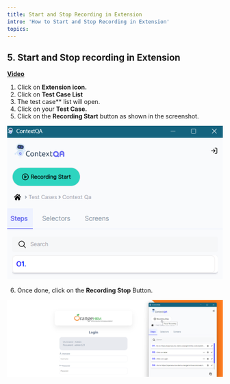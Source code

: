 ```yaml
---
title: Start and Stop Recording in Extension
intro: 'How to Start and Stop Recording in Extension'
topics:
---
```


## <a name="_h89tu326yokx"></a>5. **Start and Stop recording in Extension** 
[**Video**](https://www.youtube.com/watch?v=vJPo1xnzNOw&list=PLfRq0FuuqhRkB4nAD6NYbmzSYoi0yA8OG&index=4)


1. Click on **Extension icon.** 
2. Click on **Test Case List**
3. The test case** list will open.
4. Click on your **Test Case.** 
5. Click on the **Recording Start** button as shown in the screenshot.

![](imgss/recording-start.png)

6. Once done, click on the **Recording Stop** Button.

![](imgss/stop-recording.png)






